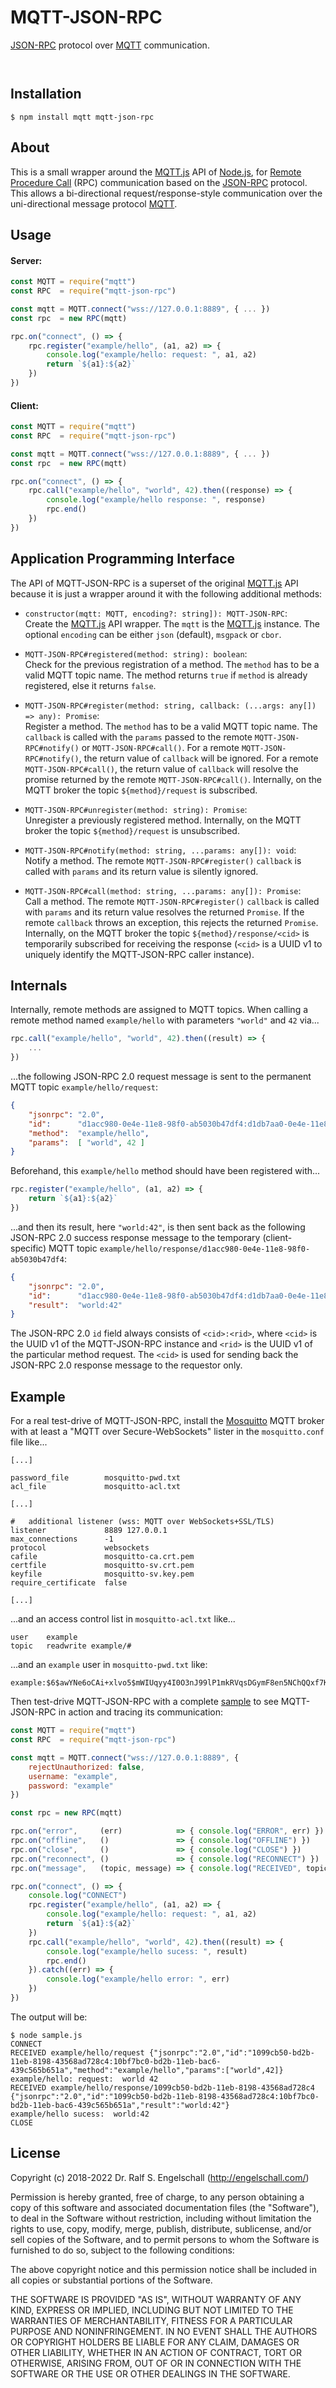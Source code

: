 
MQTT-JSON-RPC
=============

[JSON-RPC](http://www.jsonrpc.org/) protocol over [MQTT](http://mqtt.org/) communication.

<p/>
<img src="https://nodei.co/npm/mqtt-json-rpc.png?downloads=true&stars=true" alt=""/>

<p/>
<img src="https://david-dm.org/rse/mqtt-json-rpc.png" alt=""/>

Installation
------------

```shell
$ npm install mqtt mqtt-json-rpc
```

About
-----

This is a small wrapper around the
[MQTT.js](https://www.npmjs.com/package/mqtt) API of
[Node.js](https://nodejs.org/), for
[Remote Procedure Call](https://en.wikipedia.org/wiki/Remote_procedure_call) (RPC)
communication based on the [JSON-RPC](http://www.jsonrpc.org/)
protocol. This allows a bi-directional request/response-style communication over
the uni-directional message protocol [MQTT](http://mqtt.org).

Usage
-----

#### Server:

```js
const MQTT = require("mqtt")
const RPC  = require("mqtt-json-rpc")

const mqtt = MQTT.connect("wss://127.0.0.1:8889", { ... })
const rpc  = new RPC(mqtt)

rpc.on("connect", () => {
    rpc.register("example/hello", (a1, a2) => {
        console.log("example/hello: request: ", a1, a2)
        return `${a1}:${a2}`
    })
})
```

#### Client:

```js
const MQTT = require("mqtt")
const RPC  = require("mqtt-json-rpc")

const mqtt = MQTT.connect("wss://127.0.0.1:8889", { ... })
const rpc  = new RPC(mqtt)

rpc.on("connect", () => {
    rpc.call("example/hello", "world", 42).then((response) => {
        console.log("example/hello response: ", response)
        rpc.end()
    })
})
```

Application Programming Interface
---------------------------------

The API of MQTT-JSON-RPC is a superset of the original
[MQTT.js](https://www.npmjs.com/package/mqtt) API because it is just a
wrapper around it with the following additional methods:

- `constructor(mqtt: MQTT, encoding?: string]): MQTT-JSON-RPC`:<br/>
  Create the [MQTT.js](https://www.npmjs.com/package/mqtt) API wrapper.
  The `mqtt` is the [MQTT.js](https://www.npmjs.com/package/mqtt) instance.
  The optional `encoding` can be either `json` (default), `msgpack` or `cbor`.

- `MQTT-JSON-RPC#registered(method: string): boolean`:<br/>
  Check for the previous registration of a method. The `method` has to
  be a valid MQTT topic name. The method returns `true` if `method` is
  already registered, else it returns `false`.

- `MQTT-JSON-RPC#register(method: string, callback: (...args: any[]) => any): Promise`:<br/>
  Register a method. The `method` has to be a valid MQTT topic
  name. The `callback` is called with the `params` passed to
  the remote `MQTT-JSON-RPC#notify()` or `MQTT-JSON-RPC#call()`. For
  a remote `MQTT-JSON-RPC#notify()`, the return value of `callback` will be
  ignored. For a remote `MQTT-JSON-RPC#call()`, the return value of `callback`
  will resolve the promise returned by the remote `MQTT-JSON-RPC#call()`.
  Internally, on the MQTT broker the topic `${method}/request` is
  subscribed.

- `MQTT-JSON-RPC#unregister(method: string): Promise`:<br/>
  Unregister a previously registered method.
  Internally, on the MQTT broker the topic `${method}/request` is unsubscribed.

- `MQTT-JSON-RPC#notify(method: string, ...params: any[]): void`:<br/>
  Notify a method. The remote `MQTT-JSON-RPC#register()` `callback` is called
  with `params` and its return value is silently ignored.

- `MQTT-JSON-RPC#call(method: string, ...params: any[]): Promise`:<br/>
  Call a method. The remote `MQTT-JSON-RPC#register()` `callback` is
  called with `params` and its return value resolves the returned
  `Promise`. If the remote `callback` throws an exception, this rejects
  the returned `Promise`. Internally, on the MQTT broker the topic
  `${method}/response/<cid>` is temporarily subscribed for receiving the
  response (`<cid>` is a UUID v1 to uniquely identify the MQTT-JSON-RPC
  caller instance).

Internals
---------

Internally, remote methods are assigned to MQTT topics. When calling a
remote method named `example/hello` with parameters `"world"` and `42` via...

```js
rpc.call("example/hello", "world", 42).then((result) => {
    ...
})
```

...the following JSON-RPC 2.0 request message is sent to the permanent MQTT
topic `example/hello/request`:

```json
{
    "jsonrpc": "2.0",
    "id":      "d1acc980-0e4e-11e8-98f0-ab5030b47df4:d1db7aa0-0e4e-11e8-b1d9-5f0ab230c0d9",
    "method":  "example/hello",
    "params":  [ "world", 42 ]
}
```

Beforehand, this `example/hello` method should have been registered with...

```js
rpc.register("example/hello", (a1, a2) => {
    return `${a1}:${a2}`
})
```

...and then its result, here `"world:42"`, is then
sent back as the following JSON-RPC 2.0 success response
message to the temporary (client-specific) MQTT topic
`example/hello/response/d1acc980-0e4e-11e8-98f0-ab5030b47df4`:

```json
{
    "jsonrpc": "2.0",
    "id":      "d1acc980-0e4e-11e8-98f0-ab5030b47df4:d1db7aa0-0e4e-11e8-b1d9-5f0ab230c0d9",
    "result":  "world:42"
}
```

The JSON-RPC 2.0 `id` field always consists of `<cid>:<rid>`, where
`<cid>` is the UUID v1 of the MQTT-JSON-RPC instance and `<rid>` is
the UUID v1 of the particular method request. The `<cid>` is used for
sending back the JSON-RPC 2.0 response message to the requestor only.

Example
-------

For a real test-drive of MQTT-JSON-RPC, install the
[Mosquitto](https://mosquitto.org/) MQTT broker with at least a "MQTT
over Secure-WebSockets" lister in the `mosquitto.conf` file like...

```
[...]

password_file        mosquitto-pwd.txt
acl_file             mosquitto-acl.txt

[...]

#   additional listener (wss: MQTT over WebSockets+SSL/TLS)
listener             8889 127.0.0.1
max_connections      -1
protocol             websockets
cafile               mosquitto-ca.crt.pem
certfile             mosquitto-sv.crt.pem
keyfile              mosquitto-sv.key.pem
require_certificate  false

[...]
```

...and an access control list in `mosquitto-acl.txt` like...

```
user    example
topic   readwrite example/#
```

...and an `example` user in `mosquitto-pwd.txt` like:

```
example:$6$awYNe6oCAi+xlvo5$mWIUqyy4I0O3nJ99lP1mkRVqsDGymF8en5NChQQxf7KrVJLUp1SzrrVDe94wWWJa3JGIbOXD9wfFGZdi948e6A==
```

Then test-drive MQTT-JSON-RPC with a complete [sample](sample/sample.js) to see
MQTT-JSON-RPC in action and tracing its communication:

```js
const MQTT = require("mqtt")
const RPC  = require("mqtt-json-rpc")

const mqtt = MQTT.connect("wss://127.0.0.1:8889", {
    rejectUnauthorized: false,
    username: "example",
    password: "example"
})

const rpc = new RPC(mqtt)

rpc.on("error",     (err)            => { console.log("ERROR", err) })
rpc.on("offline",   ()               => { console.log("OFFLINE") })
rpc.on("close",     ()               => { console.log("CLOSE") })
rpc.on("reconnect", ()               => { console.log("RECONNECT") })
rpc.on("message",   (topic, message) => { console.log("RECEIVED", topic, message.toString()) })

rpc.on("connect", () => {
    console.log("CONNECT")
    rpc.register("example/hello", (a1, a2) => {
        console.log("example/hello: request: ", a1, a2)
        return `${a1}:${a2}`
    })
    rpc.call("example/hello", "world", 42).then((result) => {
        console.log("example/hello sucess: ", result)
        rpc.end()
    }).catch((err) => {
        console.log("example/hello error: ", err)
    })
})
```

The output will be:

```
$ node sample.js
CONNECT
RECEIVED example/hello/request {"jsonrpc":"2.0","id":"1099cb50-bd2b-11eb-8198-43568ad728c4:10bf7bc0-bd2b-11eb-bac6-439c565b651a","method":"example/hello","params":["world",42]}
example/hello: request:  world 42
RECEIVED example/hello/response/1099cb50-bd2b-11eb-8198-43568ad728c4 {"jsonrpc":"2.0","id":"1099cb50-bd2b-11eb-8198-43568ad728c4:10bf7bc0-bd2b-11eb-bac6-439c565b651a","result":"world:42"}
example/hello sucess:  world:42
CLOSE
```

License
-------

Copyright (c) 2018-2022 Dr. Ralf S. Engelschall (http://engelschall.com/)

Permission is hereby granted, free of charge, to any person obtaining
a copy of this software and associated documentation files (the
"Software"), to deal in the Software without restriction, including
without limitation the rights to use, copy, modify, merge, publish,
distribute, sublicense, and/or sell copies of the Software, and to
permit persons to whom the Software is furnished to do so, subject to
the following conditions:

The above copyright notice and this permission notice shall be included
in all copies or substantial portions of the Software.

THE SOFTWARE IS PROVIDED "AS IS", WITHOUT WARRANTY OF ANY KIND,
EXPRESS OR IMPLIED, INCLUDING BUT NOT LIMITED TO THE WARRANTIES OF
MERCHANTABILITY, FITNESS FOR A PARTICULAR PURPOSE AND NONINFRINGEMENT.
IN NO EVENT SHALL THE AUTHORS OR COPYRIGHT HOLDERS BE LIABLE FOR ANY
CLAIM, DAMAGES OR OTHER LIABILITY, WHETHER IN AN ACTION OF CONTRACT,
TORT OR OTHERWISE, ARISING FROM, OUT OF OR IN CONNECTION WITH THE
SOFTWARE OR THE USE OR OTHER DEALINGS IN THE SOFTWARE.

